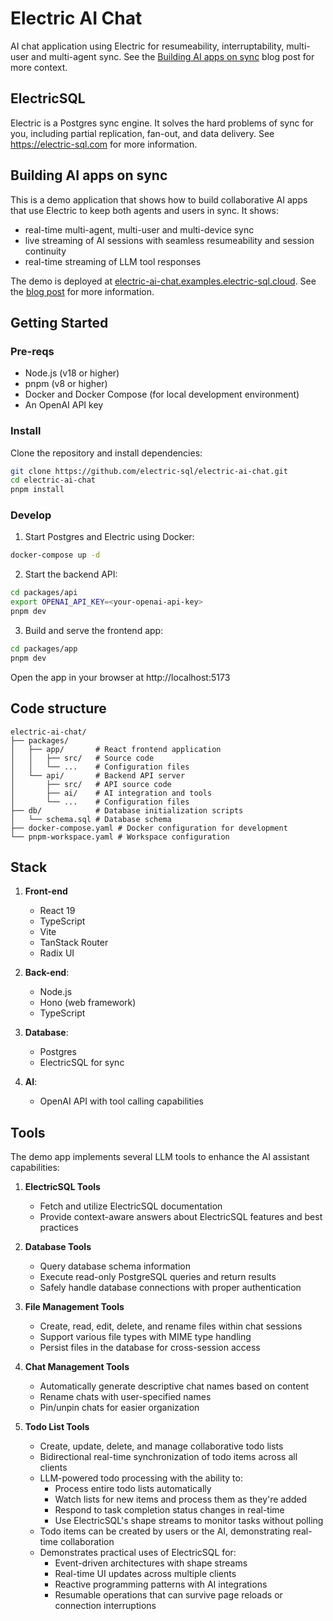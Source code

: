 
<!-- blog post header image extra-landscape crop -->

# Electric AI Chat

AI chat application using Electric for resumeability, interruptability, multi-user and multi-agent sync. See the [Building&nbsp;AI&nbsp;apps&nbsp;on&nbsp;sync](https://electric-sql.com/blog/2025/04/09/building-ai-apps-on-sync) blog post for more context.

## ElectricSQL

Electric is a Postgres sync engine. It solves the hard problems of sync for you, including partial replication, fan-out, and data delivery. See https://electric-sql.com for more information.

## Building AI apps on sync

This is a demo application that shows how to build collaborative AI apps that use Electric to keep both agents and users in sync. It shows:

- real-time multi-agent, multi-user and multi-device sync
- live streaming of AI sessions with seamless resumeability and session continuity
- real-time streaming of LLM tool responses

The demo is deployed at [electric-ai-chat.examples.electric-sql.cloud](https://electric-ai-chat.examples.electric-sql.cloud). See the [blog post](https://electric-sql.com/blog/2025/04/09/building-ai-apps-on-sync) for more information.

<!-- and can be seen running in the video below ... -->

## Getting Started

### Pre-reqs

- Node.js (v18 or higher)
- pnpm (v8 or higher)
- Docker and Docker Compose (for local development environment)
- An OpenAI API key

### Install

Clone the repository and install dependencies:

```bash
git clone https://github.com/electric-sql/electric-ai-chat.git
cd electric-ai-chat
pnpm install
```

### Develop

1. Start Postgres and Electric using Docker:

```bash
docker-compose up -d
```

2. Start the backend API:

```bash
cd packages/api
export OPENAI_API_KEY=<your-openai-api-key>
pnpm dev
```

3. Build and serve the frontend app:

```bash
cd packages/app
pnpm dev
```

Open the app in your browser at http://localhost:5173

## Code structure

```
electric-ai-chat/
├── packages/
│   ├── app/       # React frontend application
│   │   ├── src/   # Source code
│   │   └── ...    # Configuration files
│   └── api/       # Backend API server
│       ├── src/   # API source code
│       ├── ai/    # AI integration and tools
│       └── ...    # Configuration files
├── db/            # Database initialization scripts
│   └── schema.sql # Database schema
├── docker-compose.yaml # Docker configuration for development
└── pnpm-workspace.yaml # Workspace configuration
```

## Stack

1. **Front-end**

   - React 19
   - TypeScript
   - Vite
   - TanStack Router
   - Radix UI

2. **Back-end**:

   - Node.js
   - Hono (web framework)
   - TypeScript

3. **Database**:

   - Postgres
   - ElectricSQL for sync

4. **AI**:

   - OpenAI API with tool calling capabilities

## Tools

The demo app implements several LLM tools to enhance the AI assistant capabilities:

1. **ElectricSQL Tools**

   - Fetch and utilize ElectricSQL documentation
   - Provide context-aware answers about ElectricSQL features and best practices

2. **Database Tools**

   - Query database schema information
   - Execute read-only PostgreSQL queries and return results
   - Safely handle database connections with proper authentication

3. **File Management Tools**

   - Create, read, edit, delete, and rename files within chat sessions
   - Support various file types with MIME type handling
   - Persist files in the database for cross-session access

4. **Chat Management Tools**

   - Automatically generate descriptive chat names based on content
   - Rename chats with user-specified names
   - Pin/unpin chats for easier organization

5. **Todo List Tools**
   - Create, update, delete, and manage collaborative todo lists
   - Bidirectional real-time synchronization of todo items across all clients
   - LLM-powered todo processing with the ability to:
     - Process entire todo lists automatically
     - Watch lists for new items and process them as they're added
     - Respond to task completion status changes in real-time
     - Use ElectricSQL's shape streams to monitor tasks without polling
   - Todo items can be created by users or the AI, demonstrating real-time collaboration
   - Demonstrates practical uses of ElectricSQL for:
     - Event-driven architectures with shape streams
     - Real-time UI updates across multiple clients
     - Reactive programming patterns with AI integrations
     - Resumable operations that can survive page reloads or connection interruptions
